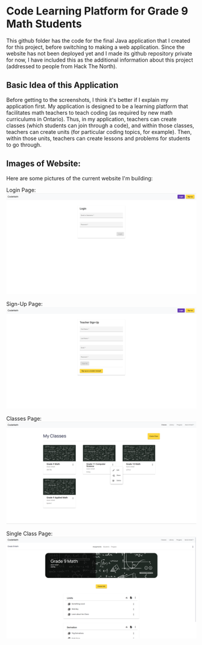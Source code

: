 # Code Learning Platform for Grade 9 Math Students
This github folder has the code for the final Java application that I created for this project, before switching to making a web application. Since the website has not been deployed yet and I made its github repository private for now, I have included this as the additional information about this project (addressed to people from Hack The North).

## Basic Idea of this Application
Before getting to the screenshots, I think it's better if I explain my application first. My application is designed to be a learning platform that facilitates math teachers to teach coding (as required by new math curriculums in Ontario). Thus, in my application, teachers can create classes (which students can join through a code), and within those classes, teachers can create units (for particular coding topics, for example). Then, within those units, teachers can create lessons and problems for students to go through.

## Images of Website:
Here are some pictures of the current website I'm building:

Login Page: 
![Login Component of Web App](LoginComponent.png)

Sign-Up Page:
![Sign Up Component of Web App](SignUpComponent.png)

Classes Page:
![Classes Component of Web App](ClassesScreen.png)

Single Class Page:
![Single Class Component of Web App](SingleClassScreen.png)
